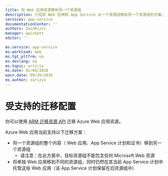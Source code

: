 ```yaml
---
title: 将 Web 应用资源移到另一个资源组
description: 介绍将 Web 应用和 App Service 从一个资源组移到另一个资源组的方案。
services: app-service
documentationCenter: ''
authors: ZainRizvi
manager: wpickett
editor: ''

ms.service: app-service
ms.workload: web
ms.tgt_pltfrm: na
ms.devlang: na
ms.topic: article
ms.date: 01/04/2016
wacn.date: 09/26/2016
ms.author: zarizvi
---
```


# 受支持的迁移配置

你可以使用 [ARM 迁移资源 API](../azure-resource-manager/resource-group-move-resources.md) 迁移 Azure Web 应用资源。

Azure Web 应用当前支持以下迁移方案：

* 将一个资源组的整个内容（ Web 应用、App Service 计划和证书）移到另一个资源组 
    * 请注意：在此方案中，目标资源组不能包含任何 Microsoft.Web 资源
* 将单独 Web 应用移到不同的资源组，同时仍然在其当前 App Service 计划中托管这些 Web 应用（该 App Service 计划保留在旧资源组中）

<!---HONumber=Mooncake_0118_2016-->